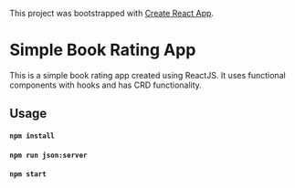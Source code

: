 This project was bootstrapped with [Create React App](https://github.com/facebook/create-react-app).

# Simple Book Rating App

This is a simple book rating app created using ReactJS. It uses functional components with hooks and has CRD functionality.

## Usage

#### `npm install`
#### `npm run json:server`
#### `npm start`

